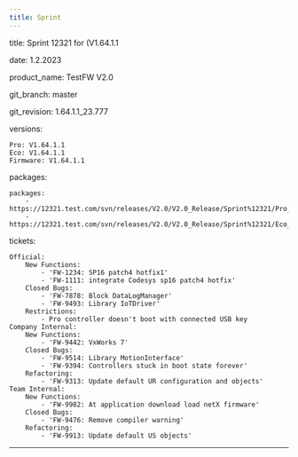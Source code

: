 ```yaml
---
title: Sprint
---
```


title: Sprint 12321 for (V1.64.1.1

date: 1.2.2023

product_name: TestFW V2.0

git_branch: master

git_revision: 1.64.1.1_23.777

versions:

    Pro: V1.64.1.1
    Eco: V1.64.1.1
    Firmware: V1.64.1.1
packages:

    packages:
        - https://12321.test.com/svn/releases/V2.0/V2.0_Release/Sprint%12321/Pro_1.64.1.1_23.777.seco
        - https://12321.test.com/svn/releases/V2.0/V2.0_Release/Sprint%12321/Eco_1.64.1.1_23.777.seco
tickets:

    Official:
        New Functions:
            - 'FW-1234: SP16 patch4 hotfix1'
            - 'FW-1111: integrate Codesys sp16 patch4 hotfix'
        Closed Bugs:
            - 'FW-7878: Block DataLogManager'
            - 'FW-9493: Library IoTDriver'
        Restrictions:
            - Pro controller doesn't boot with connected USB key
    Company Internal:
        New Functions:
            - 'FW-9442: VxWorks 7'
        Closed Bugs:
            - 'FW-9514: Library MotionInterface'
            - 'FW-9394: Controllers stuck in boot state forever'
        Refactoring:
            - 'FW-9313: Update default UR configuration and objects'
    Team Internal:
        New Functions:
            - 'FW-9982: At application download load netX firmware'
        Closed Bugs:
            - 'FW-9476: Remove compiler warning'
        Refactoring:
            - 'FW-9913: Update default US objects'

---
